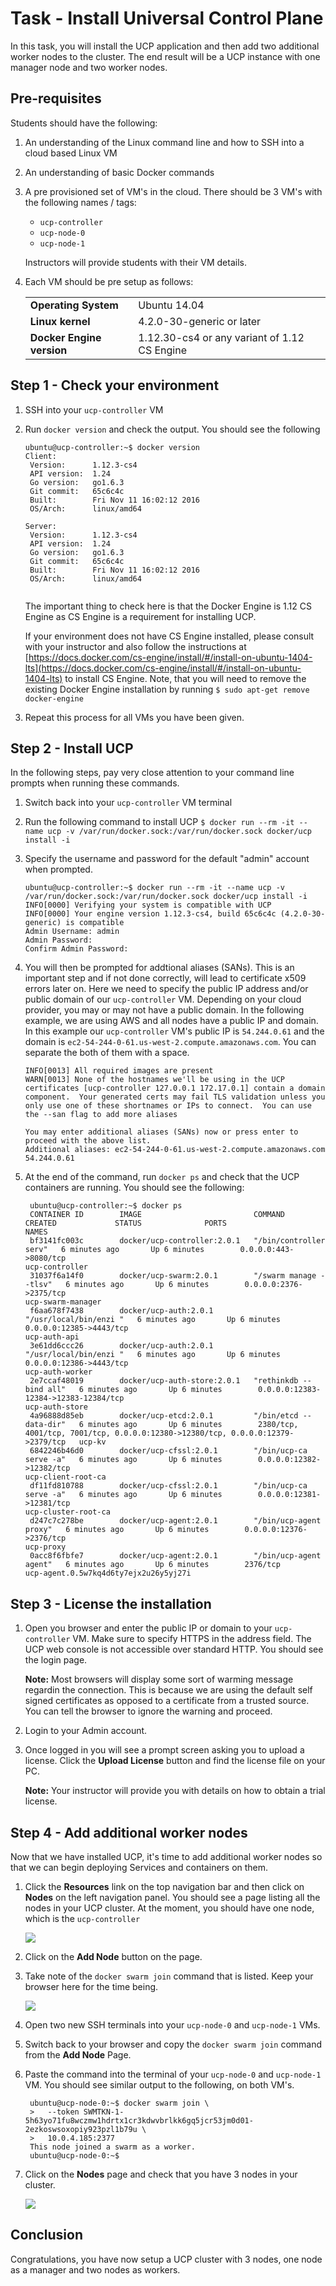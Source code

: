 # Task - Install Universal Control Plane

In this task, you will install the UCP application and then add two additional worker nodes to the cluster. The end result will be a UCP instance with one manager node
and two worker nodes.  

## Pre-requisites
Students should have the following:

1. An understanding of the Linux command line and how to SSH into a cloud based Linux VM
2. An understanding of basic Docker commands
3. A pre provisioned set of VM's in the cloud. There should be 3 VM's with the following names / tags:
   * `ucp-controller`
   * `ucp-node-0`
   * `ucp-node-1`

   Instructors will provide students with their VM details.   
4. Each VM should be pre setup as follows:

   <table>
   <tr>
      <td><b>Operating System</b></td><td>Ubuntu 14.04</td>
   </tr>
   <tr>
      <td><b>Linux kernel</b></td><td>4.2.0-30-generic or later</td>
   </tr>
   <tr> 
      <td><b>Docker Engine version</b></td><td>1.12.30-cs4 or any variant of 1.12 CS Engine</td>
   </tr>
   </table>
   


## Step 1 - Check your environment

1. SSH into your `ucp-controller` VM 
2. Run `docker version` and check the output. You should see the following

   ```
   ubuntu@ucp-controller:~$ docker version
   Client:
    Version:      1.12.3-cs4
    API version:  1.24
    Go version:   go1.6.3
    Git commit:   65c6c4c
    Built:        Fri Nov 11 16:02:12 2016
    OS/Arch:      linux/amd64

   Server:
    Version:      1.12.3-cs4
    API version:  1.24
    Go version:   go1.6.3
    Git commit:   65c6c4c
    Built:        Fri Nov 11 16:02:12 2016
    OS/Arch:      linux/amd64
	
	```
	
	The important thing to check here is that the Docker Engine is 1.12 CS Engine as CS Engine is a requirement for installing UCP. 
	
	If your environment does not have CS Engine installed, please consult with your instructor and also follow the instructions at [https://docs.docker.com/cs-engine/install/#/install-on-ubuntu-1404-lts](https://docs.docker.com/cs-engine/install/#/install-on-ubuntu-1404-lts)
	to install CS Engine. Note, that you will need to remove the existing Docker Engine installation by running `$ sudo apt-get remove docker-engine`
	
3. Repeat this process for all VMs you have been given.


## Step 2 - Install UCP 

In the following steps, pay very close attention to your command line prompts when running these commands.

1. Switch back into your `ucp-controller` VM terminal	

2. Run the following command to install UCP
   `$ docker run --rm -it --name ucp -v /var/run/docker.sock:/var/run/docker.sock docker/ucp install -i`
   
3. Specify the username and password for the default "admin" account when prompted.

   ```
   ubuntu@ucp-controller:~$ docker run --rm -it --name ucp -v /var/run/docker.sock:/var/run/docker.sock docker/ucp install -i
   INFO[0000] Verifying your system is compatible with UCP
   INFO[0000] Your engine version 1.12.3-cs4, build 65c6c4c (4.2.0-30-generic) is compatible
   Admin Username: admin
   Admin Password:
   Confirm Admin Password:
   ```
   
4. You will then be prompted for addtional aliases (SANs). This is an important step and if not done correctly, will lead to certificate x509 errors later on. Here
   we need to specify the public IP address and/or public domain of our `ucp-controller` VM. Depending on your cloud provider, you may or may not have a public domain. 
   In the following example, we are using AWS and all nodes have a public IP and domain. In this example our `ucp-controller` VM's public IP is `54.244.0.61` and the domain is
   `ec2-54-244-0-61.us-west-2.compute.amazonaws.com`. You can separate the both of them with a space.
   
   ```
   INFO[0013] All required images are present
   WARN[0013] None of the hostnames we'll be using in the UCP certificates [ucp-controller 127.0.0.1 172.17.0.1] contain a domain component.  Your generated certs may fail TLS validation unless you only use one of these shortnames or IPs to connect.  You can use the --san flag to add more aliases

   You may enter additional aliases (SANs) now or press enter to proceed with the above list.   
   Additional aliases: ec2-54-244-0-61.us-west-2.compute.amazonaws.com 54.244.0.61
   ```

5. At the end of the command, run `docker ps` and check that the UCP containers are running. You should see the following:

   ```
	ubuntu@ucp-controller:~$ docker ps
	CONTAINER ID        IMAGE                         COMMAND                  CREATED             STATUS              PORTS                                                                             NAMES
	bf3141fc003c        docker/ucp-controller:2.0.1   "/bin/controller serv"   6 minutes ago       Up 6 minutes        0.0.0.0:443->8080/tcp                                                             ucp-controller
	31037f6a14f0        docker/ucp-swarm:2.0.1        "/swarm manage --tlsv"   6 minutes ago       Up 6 minutes        0.0.0.0:2376->2375/tcp                                                            ucp-swarm-manager
	f6aa678f7438        docker/ucp-auth:2.0.1         "/usr/local/bin/enzi "   6 minutes ago       Up 6 minutes        0.0.0.0:12385->4443/tcp                                                           ucp-auth-api
	3e61dd6ccc26        docker/ucp-auth:2.0.1         "/usr/local/bin/enzi "   6 minutes ago       Up 6 minutes        0.0.0.0:12386->4443/tcp                                                           ucp-auth-worker
	2e7ccaf48019        docker/ucp-auth-store:2.0.1   "rethinkdb --bind all"   6 minutes ago       Up 6 minutes        0.0.0.0:12383-12384->12383-12384/tcp                                              ucp-auth-store
	4a96888d85eb        docker/ucp-etcd:2.0.1         "/bin/etcd --data-dir"   6 minutes ago       Up 6 minutes        2380/tcp, 4001/tcp, 7001/tcp, 0.0.0.0:12380->12380/tcp, 0.0.0.0:12379->2379/tcp   ucp-kv
	6842246b46d0        docker/ucp-cfssl:2.0.1        "/bin/ucp-ca serve -a"   6 minutes ago       Up 6 minutes        0.0.0.0:12382->12382/tcp                                                          ucp-client-root-ca
	df11fd810788        docker/ucp-cfssl:2.0.1        "/bin/ucp-ca serve -a"   6 minutes ago       Up 6 minutes        0.0.0.0:12381->12381/tcp                                                          ucp-cluster-root-ca
	d247c7c278be        docker/ucp-agent:2.0.1        "/bin/ucp-agent proxy"   6 minutes ago       Up 6 minutes        0.0.0.0:12376->2376/tcp                                                           ucp-proxy
	0acc8f6fbfe7        docker/ucp-agent:2.0.1        "/bin/ucp-agent agent"   6 minutes ago       Up 6 minutes        2376/tcp                                                                          ucp-agent.0.5w7kq4d6ty7ejx2u26y5yj27i
   ```
   
## Step 3 - License the installation

1. Open you browser and enter the public IP or domain to your `ucp-controller` VM. Make sure to specify HTTPS in the address field. The UCP web console is not accessible 
   over standard HTTP. You should see the login page.
   
   **Note:** Most browsers will display some sort of warming message regardin the connection. This is because we are using the default self signed certificates as opposed
   to a certificate from a trusted source. You can tell the browser to ignore the warning and proceed.
 
2. Login to your Admin account. 

3. Once logged in you will see a prompt screen asking you to upload a license. Click the **Upload License** button and find the license file on your PC.
   
   **Note:** Your instructor will provide you with details on how to obtain a trial license. 
   

## Step 4 - Add additional worker nodes

Now that we have installed UCP, it's time to add additional worker nodes so that we can begin deploying Services and containers on them.

1. Click the **Resources** link on the top navigation bar and then click on **Nodes** on the left navigation panel. You should see a page listing all the nodes in your 
   UCP cluster. At the moment, you should have one node, which is the `ucp-controller`
    
   ![](images/UCP-install_nodes.PNG)
   
2. Click on the **Add Node** button on the page.

3. Take note of the `docker swarm join` command that is listed. Keep your browser here for the time being.

   ![](images/UCP-add_node.PNG)
   
4. Open two new SSH terminals into your `ucp-node-0` and `ucp-node-1` VMs.

5. Switch back to your browser and copy the `docker swarm join` command from the **Add Node** Page.

6. Paste the command into the terminal of your `ucp-node-0` and `ucp-node-1` VM. You should see similar output to the following, on both VM's.

   ```
	ubuntu@ucp-node-0:~$ docker swarm join \
	>   --token SWMTKN-1-5h63yo71fu8wczmw1hdrtx1cr3kdwvbrlkk6gq5jcr53jm0d01-2ezkoswsoxopiy923pzl1b79u \
	>   10.0.4.185:2377
	This node joined a swarm as a worker.
	ubuntu@ucp-node-0:~$
   ```
   
7. Click on the **Nodes** page and check that you have 3 nodes in your cluster.

   ![](images/UCP-3_nodes.PNG)
   

## Conclusion

Congratulations, you have now setup a UCP cluster with 3 nodes, one node as a manager and two nodes as workers. 


   
   
 